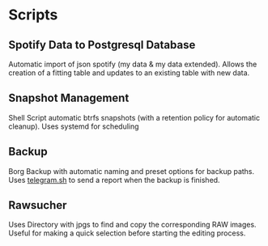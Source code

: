 # Scripts

## Spotify Data to Postgresql Database
Automatic import of json spotify (my data & my data extended). Allows the creation of a fitting table and updates to an existing table with new data.


## Snapshot Management
Shell Script automatic btrfs snapshots (with a retention policy for automatic cleanup). Uses systemd for scheduling

## Backup
Borg Backup with automatic naming and preset options for backup paths. Uses [telegram.sh](https://github.com/fabianonline/telegram.sh) to send a report when the backup is finished.

## Rawsucher
Uses Directory with jpgs to find and copy the corresponding RAW images. Useful for making a quick selection before starting the editing process.
